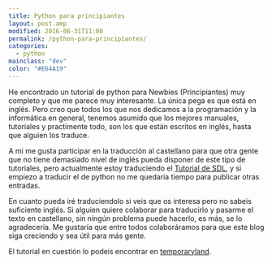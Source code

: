 ```yaml
---
title: Python para principiantes
layout: post.amp
modified: 2016-08-31T11:00
permalink: /python-para-principiantes/
categories:
  - python
mainclass: "dev"
color: "#E64A19"
---
```

He encontrado un tutorial de python para Newbies (Principiantes) muy completo y que me parece muy interesante. La única pega es que está en inglés. Pero creo que todos los que nos dedicamos a la programación y la informática en general, tenemos asumido que los mejores manuales, tutoriales y practimente todo, son los que están escritos en inglés, hasta que alguien los traduce.

<!--more-->

A mi me gusta participar en la traducción al castellano para que otra gente que no tiene demasiado nivel de inglés pueda disponer de este tipo de tutoriales, pero actualmente estoy traduciendo el [Tutorial de SDL][1], y si empiezo a traducir el de python no me quedaria tiempo para publicar otras entradas.

En cuanto pueda iré traduciendolo si veis que os interesa pero no sabeis suficiente inglés. Si alguien quiere colaborar para traducirlo y pasarme el texto en castellano, sin ningún problema puede hacerlo, es más, se lo agradecería. Me gustaría que entre todos colaboráramos para que este blog siga creciendo y sea útil para más gente.

El tutorial en cuestión lo podeis encontrar en <a target="_blank" href="http://temporaryland.wordpress.com/2011/01/26/python-for-newbies/">temporaryland</a>.

 [1]: https://elbauldelprogramador.com/categorias/#juegos
